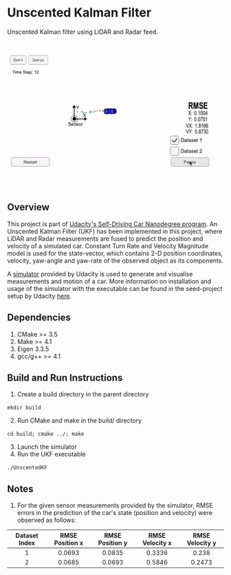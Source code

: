 # Unscented Kalman Filter

Unscented Kalman filter using LiDAR and Radar feed.

<img src="ukf.gif?raw=true">

## Overview
This project is part of [Udacity's Self-Driving Car Nanodegree program](https://www.udacity.com/drive).
An Unscented Kalman Filter (UKF) has been implemented in this project, where
LiDAR and Radar measurements are fused to predict the position and velocity of
a simulated car. Constant Turn Rate and Velocity Magnitude model is used for
the state-vector, which contains 2-D position coordinates, velocity, yaw-angle
and yaw-rate of the observed object as its components.

A [simulator](https://github.com/udacity/self-driving-car-sim/releases/tag/v1.45)
provided by Udacity is used to generate and visualise measurements and motion
of a car. More information on installation and usage of the simulator with
the executable can be found in the seed-project setup by Udacity [here](https://github.com/udacity/CarND-Extended-Kalman-Filter-Project).

## Dependencies
1. CMake >= 3.5
2. Make >= 4.1
3. Eigen 3.3.5
4. gcc/g++ >= 4.1

## Build and Run Instructions
1. Create a build directory in the parent directory
```
mkdir build
```
2. Run CMake and make in the build/ directory
```
cd build; cmake ../; make
```
3. Launch the simulator
4. Run the UKF executable
```
./UnscentedKF
```

## Notes

1. For the given sensor measurements provided by the simulator, RMSE errors in
the prediction of the car's state (position and velocity) were observed as
follows:


| Dataset Index | RMSE Position x  | RMSE Position y | RMSE Velocity x | RMSE Velocity y |
|:-------------:|:----------------:|:---------------:|:---------------:|:---------------:|
| 1             | 0.0693           | 0.0835          | 0.3336          | 0.238          |
| 2             | 0.0685           | 0.0693         | 0.5846          | 0.2473         |
